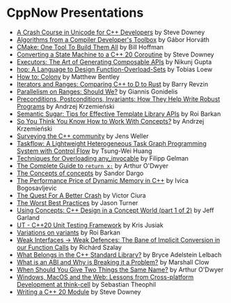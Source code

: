 # CppNow Presentations

- [A Crash Course in Unicode for C++ Developers](https://github.com/boostcon/cppnow_presentations_2021/blob/main/cppnow_slides/crash_course_unicode_slides.pdf) by Steve Downey
- [Algorithms from a Compiler Developer's Toolbox](https://github.com/boostcon/cppnow_presentations_2021/blob/main/cppnow_slides/CompilerAlgorithmsTalk.pdf) by Gábor Horváth
- [CMake: One Tool To Build Them All](https://github.com/boostcon/cppnow_presentations_2021/blob/main/cppnow_slides/CMake_One_Tool_To_Build_Them_All_CppNow.pdf) by Bill Hoffman
- [Converting a State Machine to a C++ 20 Coroutine](https://github.com/boostcon/cppnow_presentations_2021/blob/main/cppnow_slides/convert_state_machine_coroutine_slides.pdf) by Steve Downey
- [Executors: The Art of Generating Composable APIs](https://github.com/boostcon/cppnow_presentations_2021/blob/main/cppnow_slides/executors_the_art_of_generating_composable_APIs.pptx) by Nikunj Gupta
- [hop: A Language to Design Function-Overload-Sets](https://github.com/boostcon/cppnow_presentations_2021/blob/main/cppnow_slides/hop_slides.pdf) by Tobias Loew
- [How to: Colony](https://github.com/boostcon/cppnow_presentations_2021/blob/main/cppnow_slides/how_to_colony_8.odp) by Matthew Bentley
- [Iterators and Ranges: Comparing C++ to D to Rust](https://github.com/boostcon/cppnow_presentations_2021/blob/main/cppnow_slides/Iteration_Models_slides.pdf) by Barry Revzin
- [Parallelism on Ranges: Should We?](https://github.com/boostcon/cppnow_presentations_2021/blob/main/cppnow_slides/Parallelism_on_Ranges.pptx) by Giannis Gonidelis
- [Preconditions, Postconditions, Invariants: How They Help Write Robust Programs](https://github.com/boostcon/cppnow_presentations_2021/blob/main/cppnow_slides/andrzej_preconditions.pdf) by Andrzej Krzemieński
- [Semantic Sugar: Tips for Effective Template Library APIs](https://github.com/boostcon/cppnow_presentations_2021/blob/main/cppnow_slides/Semantic_Sugar__Tips_for_Effective_Template_Library_APIs_1.pdf) by Roi Barkan
- [So You Think You Know How to Work With Concepts?](https://github.com/boostcon/cppnow_presentations_2021/blob/main/cppnow_slides/andrzej_concepts.pdf) by Andrzej Krzemieński
- [Surveying the C++ community](https://github.com/boostcon/cppnow_presentations_2021/blob/main/cppnow_slides/cppcommunitysurveys_and_boost.pdf) by Jens Weller
- [Taskflow: A Lightweight Heterogeneous Task Graph Programming System with Control Flow](https://github.com/boostcon/cppnow_presentations_2021/blob/main/cppnow_slides/taskflow_a_lightweight_heterogenous_task_graph_programming_system_with_control_flow.pdf) by Tsung-Wei Huang
- [Techniques for Overloading any_invocable](https://github.com/boostcon/cppnow_presentations_2021/blob/main/cppnow_slides/techniques_for_overloading_any_invocable.pdf) by Filipp Gelman
- [The Complete Guide to `return x;`](https://github.com/boostcon/cppnow_presentations_2021/blob/main/cppnow_slides/2021_05_04__The_Complete_Guide_to_return_x_1.pdf) by Arthur O'Dwyer
- [The Concepts of concepts](https://github.com/boostcon/cppnow_presentations_2021/blob/main/cppnow_slides/The_Concepts_of_Concepts_CNow.pptx) by Sandor Dargo
- [The Performance Price of Dynamic Memory in C++](https://github.com/boostcon/cppnow_presentations_2021/blob/main/cppnow_slides/Price_of_Dynamic_Memory_CNow2021.pdf) by Ivica Bogosavljevic
- [The Quest For A Better Crash](https://github.com/boostcon/cppnow_presentations_2021/blob/main/cppnow_slides/The_Quest_For_A_Better_Crash_Victor_Ciura_C_Now_2021.pdf) by Victor Ciura
- [The Worst Best Practices](https://github.com/boostcon/cppnow_presentations_2021/blob/main/cppnow_slides/Jason_Turner_CNow_2021_The_Worst_Best_Practices.pdf) by Jason Turner
- [Using Concepts: C++ Design in a Concept World (part 1 of 2)](https://github.com/boostcon/cppnow_presentations_2021/blob/main/cppnow_slides/2021cppnow_learning_concepts.pdf) by Jeff Garland
- [UT - C++20 Unit Testing Framework](https://github.com/boostcon/cppnow_presentations_2021/blob/main/cppnow_slides/ut_cpp20_unit_testing_framework_kris_jusiak_cppnow2021.pdf) by Kris Jusiak
- [Variations on variants](https://github.com/boostcon/cppnow_presentations_2021/blob/main/cppnow_slides/Variations_on_Variant.pdf) by Roi Barkan
- [Weak Interfaces → Weak Defences: The Bane of Implicit Conversion in our Function Calls](https://github.com/boostcon/cppnow_presentations_2021/blob/main/cppnow_slides/Richard_Szalay_Weak_Interfaces_Weak_Defences_SLIDES.pdf) by Richárd Szalay
- [What Belongs in the C++ Standard Library?](https://github.com/boostcon/cppnow_presentations_2021/blob/main/cppnow_slides/what_belongs_in_the_cpp_standard_library__r3__2021_05_07_cppnow.pdf) by Bryce Adelstein Lelbach
- [What is an ABI and Why is Breaking it a Problem?](https://github.com/boostcon/cppnow_presentations_2021/blob/main/cppnow_slides/what_is_an_ABI_and_why_is_breaking_it_a_problem.pdf) by Marshall Clow
- [When Should You Give Two Things the Same Name?](https://github.com/boostcon/cppnow_presentations_2021/blob/main/cppnow_slides/2021_05_03__When_should_you_give_two_things_the_same_name_1.pdf) by Arthur O'Dwyer
- [Windows, MacOS and the Web: Lessons from Cross-platform Development at think-cell](https://github.com/boostcon/cppnow_presentations_2021/blob/main/cppnow_slides/crossplatform_development.pdf) by Sebastian Theophil
- [Writing a C++ 20 Module](https://github.com/boostcon/cppnow_presentations_2021/blob/main/cppnow_slides/modulating_a_component_slides.pdf) by Steve Downey
